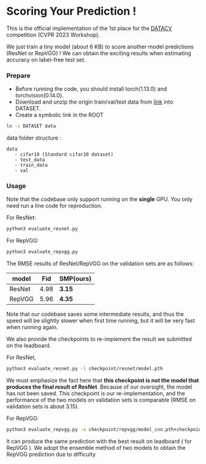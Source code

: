 # Scoring Your Prediction !

This is the official implementation of the 1st place for the [DATACV](https://sites.google.com/view/vdu-cvpr23/competition?authuser=0) competition (CVPR 2023 Workshop).

We just train a tiny model (about 6 KB) to score another model predictions (ResNet or RepVGG) ! We can obtain the exciting results when estimating accuracy on label-free test set.

### Prepare

- Before running the code, you should install torch(1.13.0) and torchvision(0.14.0).
- Download and unzip the origin train/val/test data from [link](https://github.com/xingjianleng/autoeval_baselines) into DATASET.
- Create a symbolic link in the ROOT

```bash
ln -s DATASET data
```
data folder structure :
```
data
   - cifar10 (Standard cifar10 dataset)
   - test_data
   - train_data
   - val
```

### Usage

Note that the codebase only support running on the **single** GPU. You only need run a line code for reproduction.

For ResNet: 
```bash
python3 evaluate_resnet.py
```

For RepVGG: 
```bash
python3 evaluate_repvgg.py
```

The RMSE results of ResNet/RepVGG on the validation sets are as follows:

model  | Fid| SMP(ours)|
------------- | ------------- | -------------
ResNet  | 4.98 | **3.15**
RepVGG  | 5.96 | **4.35**


Note that our codebase saves some intermediate results, and thus the speed will be slightly slower when first time running, but it will be very fast when running again.

We also provide the checkpoints to re-implement the result we submitted on the leadboard.

For ResNet, 
```bash
python3 evaluate_resnet.py -l checkpoint/resnet/model.pth
```
We must emphasize the fact here that **this checkpoint is not the model that produces the final result of ResNet**. Because of our oversight,  the model has not been saved. This checkpoint is our re-implementation, and the performance of the two models on validation sets is comparable (RMSE on validation sets is about 3.15).

For RepVGG:
```bash
python3 evaluate_repvgg.py -e checkpoint/repvgg/model_cnn.pth+checkpoint/repvgg/model_vit.pth
```
It can produce the same prediction with the best result on leadboard ( for RepVGG ). We adopt the ensemble method of two models to obtain the RepVGG prediction due to difficulty

